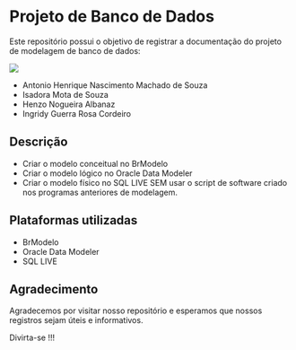 # Projeto de Banco de Dados 

Este repositório possui o objetivo de registrar a documentação do projeto de modelagem de banco de dados:

<img src="https://github.com/machadoah/projeto-bd/assets/96703665/ebe2abd0-de0c-44e3-a5d6-1e1cb46002c5">

-  Antonio Henrique Nascimento Machado de Souza
-  Isadora Mota de Souza
-  Henzo Nogueira Albanaz
-  Ingridy Guerra Rosa Cordeiro

## Descrição

- Criar o modelo conceitual no BrModelo
- Criar o modelo lógico no Oracle Data Modeler
- Criar o modelo físico no SQL LIVE SEM usar o script de software criado nos programas anteriores de modelagem.

## Plataformas utilizadas

- BrModelo
- Oracle Data Modeler
- SQL LIVE

## Agradecimento

Agradecemos por visitar nosso repositório e esperamos que nossos registros sejam úteis e informativos.
 
Divirta-se !!!
